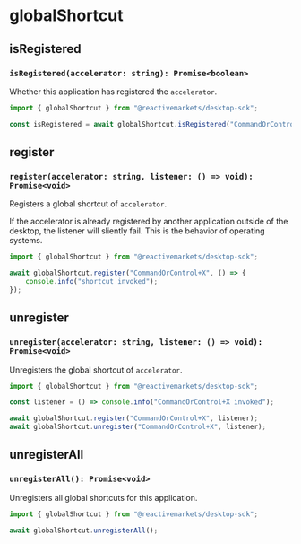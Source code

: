 # globalShortcut

## isRegistered <Badge text="M" type="warning" vertical="middle" />

### `isRegistered(accelerator: string): Promise<boolean>`

Whether this application has registered the `accelerator`.

```js
import { globalShortcut } from "@reactivemarkets/desktop-sdk";

const isRegistered = await globalShortcut.isRegistered("CommandOrControl+X");
```

## register <Badge text="M" type="warning" vertical="middle" />

### `register(accelerator: string, listener: () => void): Promise<void>`

Registers a global shortcut of `accelerator`.

If the accelerator is already registered by another application outside of the desktop, the listener will sliently fail. This is the behavior of operating systems.

```js
import { globalShortcut } from "@reactivemarkets/desktop-sdk";

await globalShortcut.register("CommandOrControl+X", () => {
    console.info("shortcut invoked");
});
```

## unregister <Badge text="M" type="warning" vertical="middle" />

### `unregister(accelerator: string, listener: () => void): Promise<void>`

Unregisters the global shortcut of `accelerator`.

```js
import { globalShortcut } from "@reactivemarkets/desktop-sdk";

const listener = () => console.info("CommandOrControl+X invoked");

await globalShortcut.register("CommandOrControl+X", listener);
await globalShortcut.unregister("CommandOrControl+X", listener);
```

## unregisterAll <Badge text="M" type="warning" vertical="middle" />

### `unregisterAll(): Promise<void>`

Unregisters all global shortcuts for this application.

```js
import { globalShortcut } from "@reactivemarkets/desktop-sdk";

await globalShortcut.unregisterAll();
```
